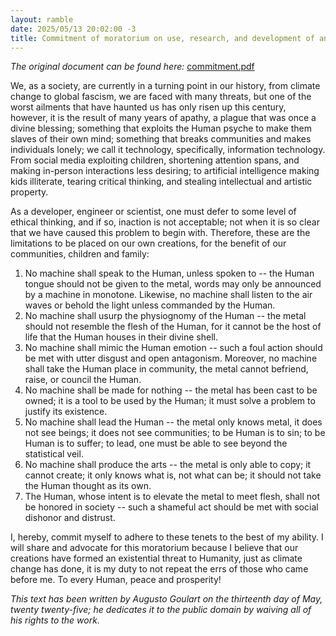 ```yaml
---
layout: ramble
date: 2025/05/13 20:02:00 -3
title: Commitment of moratorium on use, research, and development of anti-human technology
---
```


_The original document can be found here:_ <a href="/files/commitment.pdf" target="_blank">commitment.pdf</a>

We, as a society, are currently in a turning point in our history, from climate change to global fascism, we are faced with many threats, but one of the worst ailments that have haunted us has only risen up this century, however, it is the result of many years of apathy, a plague that was once a divine blessing; something that exploits the Human psyche to make them slaves of their own mind; something that breaks communities and makes individuals lonely; we call it technology, specifically, information technology. From social media exploiting children, shortening attention spans, and making in-person interactions less desiring; to artificial intelligence making kids illiterate, tearing critical thinking, and stealing intellectual and artistic property.

As a developer, engineer or scientist, one must defer to some level of ethical thinking, and if so, inaction is not acceptable; not when it is so clear that we have caused this problem to begin with. Therefore, these are the limitations to be placed on our own creations, for the benefit of our communities, children and family:

1. No machine shall speak to the Human, unless spoken to -- the Human tongue should not be given to the metal, words may only be announced by a machine in monotone. Likewise, no machine shall listen to the air waves or behold the light unless commanded by the Human.
1. No machine shall usurp the physiognomy of the Human -- the metal should not resemble the flesh of the Human, for it cannot be the host of life that the Human houses in their divine shell.
1. No machine shall mimic the Human emotion -- such a foul action should be met with utter disgust and open antagonism. Moreover, no machine shall take the Human place in community, the metal cannot befriend, raise, or council the Human.
1. No machine shall be made for nothing -- the metal has been cast to be owned; it is a tool to be used by the Human; it must solve a problem to justify its existence.
1. No machine shall lead the Human -- the metal only knows metal, it does not see beings; it does not see communities; to be Human is to sin; to be Human is to suffer; to lead, one must be able to see beyond the statistical veil.
1. No machine shall produce the arts -- the metal is only able to copy; it cannot create; it only knows what is, not what can be; it should not take the Human thought as its own.
1. The Human, whose intent is to elevate the metal to meet flesh, shall not be honored in society -- such a shameful act should be met with social dishonor and distrust.

I, hereby, commit myself to adhere to these tenets to the best of my ability. I will share and advocate for this moratorium because I believe that our creations have formed an existential threat to Humanity, just as climate change has done, it is my duty to not repeat the errs of those who came before me. To every Human, peace and prosperity!

_This text has been written by Augusto Goulart on the thirteenth day of May, twenty twenty-five;_
_he dedicates it to the public domain by waiving all of his rights to the work._
